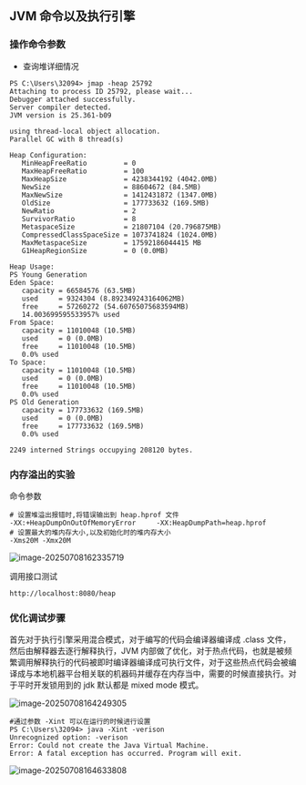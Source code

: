 ## JVM 命令以及执行引擎

### 操作命令参数

- 查询堆详细情况
~~~ shell
PS C:\Users\32094> jmap -heap 25792
Attaching to process ID 25792, please wait...
Debugger attached successfully.
Server compiler detected.
JVM version is 25.361-b09

using thread-local object allocation.
Parallel GC with 8 thread(s)

Heap Configuration:
   MinHeapFreeRatio         = 0
   MaxHeapFreeRatio         = 100
   MaxHeapSize              = 4238344192 (4042.0MB)
   NewSize                  = 88604672 (84.5MB)
   MaxNewSize               = 1412431872 (1347.0MB)
   OldSize                  = 177733632 (169.5MB)
   NewRatio                 = 2
   SurvivorRatio            = 8
   MetaspaceSize            = 21807104 (20.796875MB)
   CompressedClassSpaceSize = 1073741824 (1024.0MB)
   MaxMetaspaceSize         = 17592186044415 MB
   G1HeapRegionSize         = 0 (0.0MB)

Heap Usage:
PS Young Generation
Eden Space:
   capacity = 66584576 (63.5MB)
   used     = 9324304 (8.892349243164062MB)
   free     = 57260272 (54.60765075683594MB)
   14.003699595533957% used
From Space:
   capacity = 11010048 (10.5MB)
   used     = 0 (0.0MB)
   free     = 11010048 (10.5MB)
   0.0% used
To Space:
   capacity = 11010048 (10.5MB)
   used     = 0 (0.0MB)
   free     = 11010048 (10.5MB)
   0.0% used
PS Old Generation
   capacity = 177733632 (169.5MB)
   used     = 0 (0.0MB)
   free     = 177733632 (169.5MB)
   0.0% used

2249 interned Strings occupying 208120 bytes.
~~~

### 内存溢出的实验
命令参数

~~~ shell
# 设置堆溢出报错时,将错误输出到 heap.hprof 文件
-XX:+HeapDumpOnOutOfMemoryError     -XX:HeapDumpPath=heap.hprof 
# 设置最大的堆内存大小,以及初始化时的堆内存大小
-Xms20M -Xmx20M
~~~

![image-20250708162335719](README.assets/image-20250708162335719.png)

调用接口测试

~~~ http
http://localhost:8080/heap
~~~

### 优化调试步骤

首先对于执行引擎采用混合模式，对于编写的代码会编译器编译成 .class 文件，然后由解释器去逐行解释执行，JVM 内部做了优化，对于热点代码，也就是被频繁调用解释执行的代码被即时编译器编译成可执行文件，对于这些热点代码会被编译成与本地机器平台相关联的机器码并缓存在内存当中，需要的时候直接执行。对于平时开发锁用到的 jdk 默认都是 mixed mode 模式。

![image-20250708164249305](README.assets/image-20250708164249305.png) 

~~~ shell
#通过参数 -Xint 可以在运行的时候进行设置
PS C:\Users\32094> java -Xint -verison
Unrecognized option: -verison
Error: Could not create the Java Virtual Machine.
Error: A fatal exception has occurred. Program will exit.
~~~

![image-20250708164633808](README.assets/image-20250708164633808.png) 
